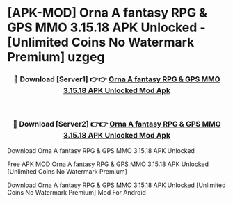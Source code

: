 # [APK-MOD] Orna  A fantasy RPG & GPS MMO 3.15.18 APK Unlocked - [Unlimited Coins No Watermark Premium] uzgeg



<div align="center">
<h3>🔴 Download [Server1] 👉👉 <a href="https://momento.my/?title=Orna__A_fantasy_RPG_&_GPS_MMO_3.15.18_APK_Unlocked">Orna  A fantasy RPG & GPS MMO 3.15.18 APK Unlocked Mod Apk</a></h3><br>

<h3>🔴 Download [Server2] 👉👉 <a href="https://momento.my/?title=Orna__A_fantasy_RPG_&_GPS_MMO_3.15.18_APK_Unlocked">Orna  A fantasy RPG & GPS MMO 3.15.18 APK Unlocked Mod Apk</a></h3>
</div>



Download Orna  A fantasy RPG & GPS MMO 3.15.18 APK Unlocked 

Free APK MOD Orna  A fantasy RPG & GPS MMO 3.15.18 APK Unlocked [Unlimited Coins No Watermark Premium]

Download Orna  A fantasy RPG & GPS MMO 3.15.18 APK Unlocked [Unlimited Coins No Watermark Premium] Mod For Android
